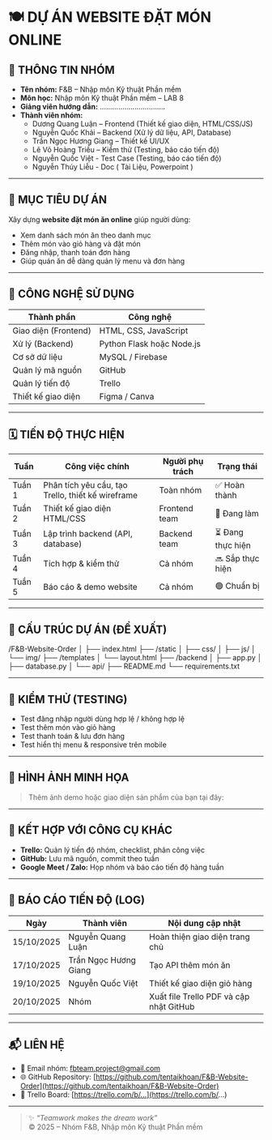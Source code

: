 # 🍽️ DỰ ÁN WEBSITE ĐẶT MÓN ONLINE

## 👥 THÔNG TIN NHÓM
- **Tên nhóm:** F&B – Nhập môn Kỹ thuật Phần mềm  
- **Môn học:** Nhập môn Kỹ thuật Phần mềm – LAB 8  
- **Giảng viên hướng dẫn:** ................................  
- **Thành viên nhóm:**
  - Dương Quang Luận – Frontend (Thiết kế giao diện, HTML/CSS/JS)
  - Nguyễn Quốc Khải – Backend (Xử lý dữ liệu, API, Database)
  - Trần Ngọc Hương Giang – Thiết kế UI/UX
  - Lê Võ Hoàng Triều – Kiểm thử (Testing, báo cáo tiến độ)
  - Nguyễn Quốc Việt - Test Case (Testing, báo cáo tiến độ)
  - Nguyễn Thúy Liễu - Doc ( Tài Liệu, Powerpoint ) 

---

## 🎯 MỤC TIÊU DỰ ÁN
Xây dựng **website đặt món ăn online** giúp người dùng:
- Xem danh sách món ăn theo danh mục  
- Thêm món vào giỏ hàng và đặt món  
- Đăng nhập, thanh toán đơn hàng  
- Giúp quán ăn dễ dàng quản lý menu và đơn hàng  

---

## 🧩 CÔNG NGHỆ SỬ DỤNG
| Thành phần | Công nghệ |
|-------------|------------|
| Giao diện (Frontend) | HTML, CSS, JavaScript |
| Xử lý (Backend) | Python Flask hoặc Node.js |
| Cơ sở dữ liệu | MySQL / Firebase |
| Quản lý mã nguồn | GitHub |
| Quản lý tiến độ | Trello |
| Thiết kế giao diện | Figma / Canva |

---

## 🗓️ TIẾN ĐỘ THỰC HIỆN
| Tuần | Công việc chính | Người phụ trách | Trạng thái |
|------|------------------|------------------|-------------|
| Tuần 1 | Phân tích yêu cầu, tạo Trello, thiết kế wireframe | Toàn nhóm | ✅ Hoàn thành |
| Tuần 2 | Thiết kế giao diện HTML/CSS | Frontend team | 🔄 Đang làm |
| Tuần 3 | Lập trình backend (API, database) | Backend team | ⏳ Đang thực hiện |
| Tuần 4 | Tích hợp & kiểm thử | Cả nhóm | 🔜 Sắp thực hiện |
| Tuần 5 | Báo cáo & demo website | Cả nhóm | 🟢 Chuẩn bị |

---

## 📂 CẤU TRÚC DỰ ÁN (ĐỀ XUẤT)
/F&B-Website-Order
│
├── index.html
├── /static
│ ├── css/
│ ├── js/
│ └── img/
├── /templates
│ └── layout.html
├── /backend
│ ├── app.py
│ ├── database.py
│ └── api/
├── README.md
└── requirements.txt

---

## 🧪 KIỂM THỬ (TESTING)
- Test đăng nhập người dùng hợp lệ / không hợp lệ  
- Test thêm món vào giỏ hàng  
- Test thanh toán & lưu đơn hàng  
- Test hiển thị menu & responsive trên mobile  

---

## 📸 HÌNH ẢNH MINH HỌA
> Thêm ảnh demo hoặc giao diện sản phẩm của bạn tại đây:

---

## 🧠 KẾT HỢP VỚI CÔNG CỤ KHÁC
- **Trello:** Quản lý tiến độ nhóm, checklist, phân công việc  
- **GitHub:** Lưu mã nguồn, commit theo tuần  
- **Google Meet / Zalo:** Họp nhóm và báo cáo tiến độ hàng tuần  

---

## 📄 BÁO CÁO TIẾN ĐỘ (LOG)
| Ngày | Thành viên | Nội dung cập nhật |
|------|-------------|-------------------|
| 15/10/2025 | Nguyễn Quang Luận| Hoàn thiện giao diện trang chủ |
| 17/10/2025 | Trần Ngọc Hương Giang | Tạo API thêm món ăn |
| 19/10/2025 | Nguyễn Quốc Việt | Thiết kế giao diện giỏ hàng |
| 20/10/2025 | Nhóm | Xuất file Trello PDF và cập nhật GitHub |

---

## 📬 LIÊN HỆ
- 📧 Email nhóm: fbteam.project@gmail.com  
- 🌐 GitHub Repository: [https://github.com/tentaikhoan/F&B-Website-Order](https://github.com/tentaikhoan/F&B-Website-Order)  
- 🧾 Trello Board: [https://trello.com/b/...](https://trello.com/b/...)

---

> ✨ *“Teamwork makes the dream work”*  
> © 2025 – Nhóm F&B, Nhập môn Kỹ thuật Phần mềm
